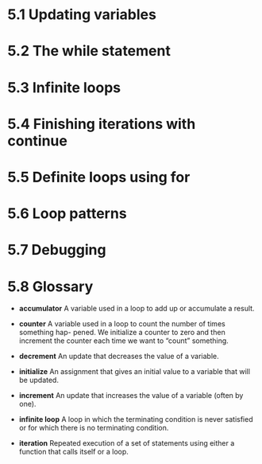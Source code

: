 # 5.1 Updating variables
# 5.2 The while statement
# 5.3 Infinite loops
# 5.4 Finishing iterations with continue
# 5.5 Definite loops using for
# 5.6 Loop patterns
# 5.7 Debugging


# 5.8 Glossary

* **accumulator** A variable used in a loop to add up or accumulate a result. 

* **counter** A variable used in a loop to count the number of times something hap- pened. We initialize a counter to zero and then increment the counter each time we want to “count” something.

* **decrement** An update that decreases the value of a variable.

* **initialize** An assignment that gives an initial value to a variable that will be updated.

* **increment** An update that increases the value of a variable (often by one). 

* **infinite loop** A loop in which the terminating condition is never satisfied or for which there is no terminating condition.

* **iteration** Repeated execution of a set of statements using either a function that
calls itself or a loop.
